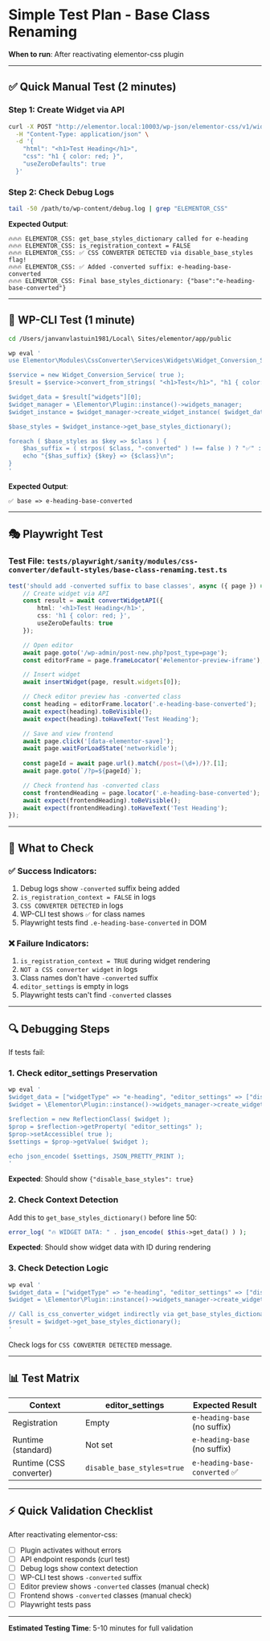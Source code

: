# Simple Test Plan - Base Class Renaming

**When to run**: After reactivating elementor-css plugin

---

## ✅ **Quick Manual Test** (2 minutes)

### **Step 1: Create Widget via API**

```bash
curl -X POST "http://elementor.local:10003/wp-json/elementor-css/v1/widgets" \
  -H "Content-Type: application/json" \
  -d '{
    "html": "<h1>Test Heading</h1>",
    "css": "h1 { color: red; }",
    "useZeroDefaults": true
  }'
```

### **Step 2: Check Debug Logs**

```bash
tail -50 /path/to/wp-content/debug.log | grep "ELEMENTOR_CSS"
```

**Expected Output**:
```
🔥🔥🔥 ELEMENTOR_CSS: get_base_styles_dictionary called for e-heading
🔥🔥🔥 ELEMENTOR_CSS: is_registration_context = FALSE
🔥🔥🔥 ELEMENTOR_CSS: ✅ CSS CONVERTER DETECTED via disable_base_styles flag!
🔥🔥🔥 ELEMENTOR_CSS: ✅ Added -converted suffix: e-heading-base-converted
🔥🔥🔥 ELEMENTOR_CSS: Final base_styles_dictionary: {"base":"e-heading-base-converted"}
```

---

## 🔧 **WP-CLI Test** (1 minute)

```bash
cd /Users/janvanvlastuin1981/Local\ Sites/elementor/app/public

wp eval '
use Elementor\Modules\CssConverter\Services\Widgets\Widget_Conversion_Service;

$service = new Widget_Conversion_Service( true );
$result = $service->convert_from_strings( "<h1>Test</h1>", "h1 { color: red; }" );

$widget_data = $result["widgets"][0];
$widget_manager = \Elementor\Plugin::instance()->widgets_manager;
$widget_instance = $widget_manager->create_widget_instance( $widget_data );

$base_styles = $widget_instance->get_base_styles_dictionary();

foreach ( $base_styles as $key => $class ) {
    $has_suffix = ( strpos( $class, "-converted" ) !== false ) ? "✅" : "❌";
    echo "{$has_suffix} {$key} => {$class}\n";
}
'
```

**Expected Output**:
```
✅ base => e-heading-base-converted
```

---

## 🎭 **Playwright Test**

### **Test File**: `tests/playwright/sanity/modules/css-converter/default-styles/base-class-renaming.test.ts`

```typescript
test('should add -converted suffix to base classes', async ({ page }) => {
    // Create widget via API
    const result = await convertWidgetAPI({
        html: '<h1>Test Heading</h1>',
        css: 'h1 { color: red; }',
        useZeroDefaults: true
    });

    // Open editor
    await page.goto('/wp-admin/post-new.php?post_type=page');
    const editorFrame = page.frameLocator('#elementor-preview-iframe');

    // Insert widget
    await insertWidget(page, result.widgets[0]);

    // Check editor preview has -converted class
    const heading = editorFrame.locator('.e-heading-base-converted');
    await expect(heading).toBeVisible();
    await expect(heading).toHaveText('Test Heading');

    // Save and view frontend
    await page.click('[data-elementor-save]');
    await page.waitForLoadState('networkidle');
    
    const pageId = await page.url().match(/post=(\d+)/)?.[1];
    await page.goto(`/?p=${pageId}`);

    // Check frontend has -converted class
    const frontendHeading = page.locator('.e-heading-base-converted');
    await expect(frontendHeading).toBeVisible();
    await expect(frontendHeading).toHaveText('Test Heading');
});
```

---

## 🐛 **What to Check**

### **✅ Success Indicators**:
1. Debug logs show `-converted` suffix being added
2. `is_registration_context = FALSE` in logs
3. `CSS CONVERTER DETECTED` in logs
4. WP-CLI test shows `✅` for class names
5. Playwright tests find `.e-heading-base-converted` in DOM

### **❌ Failure Indicators**:
1. `is_registration_context = TRUE` during widget rendering
2. `NOT a CSS converter widget` in logs
3. Class names don't have `-converted` suffix
4. `editor_settings` is empty in logs
5. Playwright tests can't find `-converted` classes

---

## 🔍 **Debugging Steps**

If tests fail:

### **1. Check editor_settings Preservation**
```bash
wp eval '
$widget_data = ["widgetType" => "e-heading", "editor_settings" => ["disable_base_styles" => true]];
$widget = \Elementor\Plugin::instance()->widgets_manager->create_widget_instance( $widget_data );

$reflection = new ReflectionClass( $widget );
$prop = $reflection->getProperty( "editor_settings" );
$prop->setAccessible( true );
$settings = $prop->getValue( $widget );

echo json_encode( $settings, JSON_PRETTY_PRINT );
'
```

**Expected**: Should show `{"disable_base_styles": true}`

### **2. Check Context Detection**
Add this to `get_base_styles_dictionary()` before line 50:
```php
error_log( "🔥 WIDGET DATA: " . json_encode( $this->get_data() ) );
```

**Expected**: Should show widget data with ID during rendering

### **3. Check Detection Logic**
```bash
wp eval '
$widget_data = ["widgetType" => "e-heading", "editor_settings" => ["disable_base_styles" => true]];
$widget = \Elementor\Plugin::instance()->widgets_manager->create_widget_instance( $widget_data );

// Call is_css_converter_widget indirectly via get_base_styles_dictionary
$result = $widget->get_base_styles_dictionary();
'
```

Check logs for `CSS CONVERTER DETECTED` message.

---

## 📊 **Test Matrix**

| Context | editor_settings | Expected Result |
|---------|----------------|-----------------|
| Registration | Empty | `e-heading-base` (no suffix) |
| Runtime (standard) | Not set | `e-heading-base` (no suffix) |
| Runtime (CSS converter) | `disable_base_styles=true` | `e-heading-base-converted` ✅ |

---

## ⚡ **Quick Validation Checklist**

After reactivating elementor-css:

- [ ] Plugin activates without errors
- [ ] API endpoint responds (curl test)
- [ ] Debug logs show context detection
- [ ] WP-CLI test shows `-converted` suffix
- [ ] Editor preview shows `-converted` classes (manual check)
- [ ] Frontend shows `-converted` classes (manual check)
- [ ] Playwright tests pass

---

**Estimated Testing Time**: 5-10 minutes for full validation

